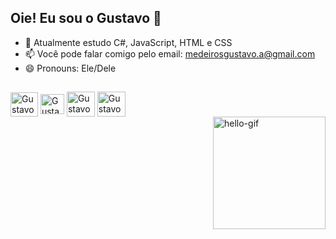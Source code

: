 ## Oie! Eu sou o Gustavo 👋

- 🌱 Atualmente estudo C#, JavaScript, HTML e CSS
- 📫 Você pode falar comigo pelo email: medeirosgustavo.a@gmail.com
- 😄 Pronouns: Ele/Dele
##
<div>
  <img align="center" alt="Gustavo-C#" height="39" width="44" src="https://cdn.jsdelivr.net/gh/devicons/devicon/icons/csharp/csharp-original.svg" />
  <img align="center" alt="Gustavo-JS" height="32" width="38" src="https://cdn.jsdelivr.net/gh/devicons/devicon/icons/javascript/javascript-original.svg" />
<img align="center" alt="Gustavo-HTML" height="40" width="45" src="https://cdn.jsdelivr.net/gh/devicons/devicon/icons/html5/html5-original-wordmark.svg" />
  <img align="center" alt="Gustavo-CSS" height="40" width="45" src="https://cdn.jsdelivr.net/gh/devicons/devicon/icons/css3/css3-original-wordmark.svg" />
  </div>

  <img align="right" width="180" alt="hello-gif" src="https://thumbs.gfycat.com/PepperyGrizzledClownanemonefish-max-1mb.gif">


